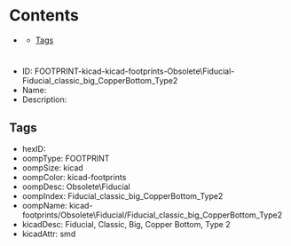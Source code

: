 



Contents
========

* [](#)
	* [Tags](#tags)

# 

- ID: FOOTPRINT-kicad-kicad-footprints-Obsolete\Fiducial-Fiducial_classic_big_CopperBottom_Type2
- Name: 
- Description: 

## Tags

- hexID: 
- oompType: FOOTPRINT
- oompSize: kicad
- oompColor: kicad-footprints
- oompDesc: Obsolete\Fiducial
- oompIndex: Fiducial_classic_big_CopperBottom_Type2
- oompName: kicad-footprints/Obsolete\Fiducial/Fiducial_classic_big_CopperBottom_Type2
- kicadDesc: Fiducial, Classic, Big, Copper Bottom, Type 2
- kicadAttr: smd

